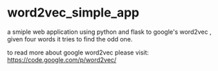 # word2vec_simple_app

a smiple web application using python and flask to google's word2vec ,
given four words it tries to find the odd one.

to read more about google word2vec please visit:
https://code.google.com/p/word2vec/





